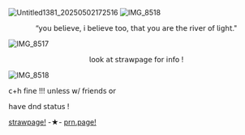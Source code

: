 ![Untitled1381_20250502172516](https://github.com/user-attachments/assets/3af062f3-a30a-4628-9a57-766f2e9a179f)
![IMG_8518](https://github.com/user-attachments/assets/12148b7c-674a-4e06-b214-9636dba60ed7)
<p align="center"> “𝗒𝗈𝗎 𝖻𝖾𝗅𝗂𝖾𝗏𝖾, 𝗂 𝖻𝖾𝗅𝗂𝖾𝗏𝖾 𝗍𝗈𝗈, 𝗍𝗁𝖺𝗍 𝗒𝗈𝗎 𝖺𝗋𝖾 𝗍𝗁𝖾 𝗋𝗂𝗏𝖾𝗋 𝗈𝖿 𝗅𝗂𝗀𝗁𝗍."
  
![IMG_8517](https://github.com/user-attachments/assets/81bd94ce-036c-4948-817f-426bd45e1857)

<p align="center"> 𝗅𝗈𝗈𝗄 𝖺𝗍 𝗌𝗍𝗋𝖺𝗐𝗉𝖺𝗀𝖾 𝖿𝗈𝗋 𝗂𝗇𝖿𝗈 !
  
![IMG_8518](https://github.com/user-attachments/assets/4cfbb6a0-fb5a-42db-9586-5d28756400f9)

  
<p align="left"> 𝖼+𝗁 𝖿𝗂𝗇𝖾 !!! 𝗎𝗇𝗅𝖾𝗌𝗌 𝗐/ 𝖿𝗋𝗂𝖾𝗇𝖽𝗌 𝗈𝗋
<p align="left"> 𝗁𝖺𝗏𝖾 𝖽𝗇𝖽 𝗌𝗍𝖺𝗍𝗎𝗌 !
  
  [strawpage!](https://junk3nstein.straw.page) -★- [prn.page!](https://en.pronouns.page/@junk3nstein#google_vignette)
